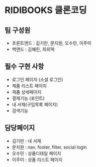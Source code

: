 # RIDIBOOKS 클론코딩

## 팀 구성원

- 프론트엔드 : 김기만, 문지원, 오수민, 이주미
- 백엔드 : 김혜린, 최희택

## 필수 구현 사항

- 로그인 페이지 (소셜 로그인)
- 제품 리스트 페이지
- 제품 상세페이지
- 결제기능 (포인트)
- 내 서재(구입목록 페이지)
- 검색기능

## 담당페이지

- 김기만 : 내 서재
- 문지원 : nav, footer, filter, social login
- 오수민 : 상품디테일 페이지
- 이주미 : 상품 리스트 페이지
